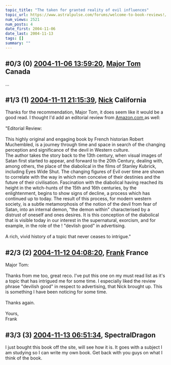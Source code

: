 ```yaml
---
topic_title: "The taken for granted reality of evil influences"
topic_url: https://www.astralpulse.com/forums/welcome-to-book-reviews!/the-taken-for-granted-reality-of-evil-influences
num_views: 2521
num_posts: 4
date_first: 2004-11-06
date_last: 2004-11-13
tags: []
summary: ""
---
```


## \#0/3 (0) [2004-11-06 13:59:20](https://www.astralpulse.com/forums/index.php?msg=132701), [Major Tom](https://www.astralpulse.com/forums/profile/?u=1075) Canada ##
<section>
...
</section>

## \#1/3 (1) [2004-11-11 21:15:39](https://www.astralpulse.com/forums/index.php?msg=133377), [Nick](https://www.astralpulse.com/forums/profile/?u=2080) California ##
<section>
Thanks for the recommendation, Major Tom, it does seem like it would be a good read. I thought I'd add an editorial review from
<a class="bbc_link" href="https://www.astralpulse.com/forums///amazon.com" rel="noopener" target="_blank">
 Amazon.com
</a>
as well:
<br>
<br>
"Editorial Review:
<br>
<br>
This highly original and engaging book by French historian Robert Muchembled, is a journey through time and space in search of the changing perception and significance of the devil in Western culture.
<br>
The author takes the story back to the 13th century, when visual images of Satan first started to appear, and forward to the 20th Century, dealing with, among others, the place of the diabolical in the films of Stanley Kubrick, including Eyes Wide Shut. The changing figures of Evil over time are shown to correlate with the way in which men conceive of their destinies and the future of their civilisation. Fascination with the diabolical having reached its height in the witch-hunts of the 15th and 16th centuries, by the enlightenment, begins to show signs of decline, a process which has continued up to today. The result of this process, for modern western society, is a subtle metamorphosis of the notion of the devil from fear of Satan, into an internal demon, "the demon within" characterised by a distrust of oneself and ones desires. It is this conception of the diabolical that is visible today in our interest in the supernatural, exorcism, and for example, in the role of the ! "devlish good" in advertising.
<br>
<br>
A rich, vivid history of a topic that never ceases to intrigue."
</section>

## \#2/3 (2) [2004-11-12 04:08:20](https://www.astralpulse.com/forums/index.php?msg=133403), [Frank](https://www.astralpulse.com/forums/profile/?u=359) France ##
<section>
Major Tom:
<br>
<br>
Thanks from me too, great reco. I've put this one on my must read list as it's a topic that has intrigued me for some time. I especially liked the review phrase "devilish good" in respect to advertising, that Nick brought up. This is something I have been noticing for some time.
<br>
<br>
Thanks again.
<br>
<br>
Yours,
<br>
Frank
</section>

## \#3/3 (3) [2004-11-13 06:51:34](https://www.astralpulse.com/forums/index.php?msg=133544), SpectralDragon  ##
<section>
I just bought this book off the site, will see how it is. It goes with a subject I am studying so I can write my own book. Get back with you guys on what I think of the book.
</section>
